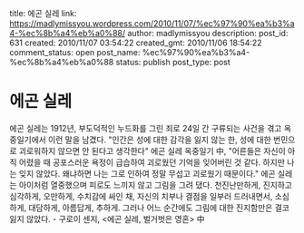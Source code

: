 title: 에곤 실레
link: https://madlymissyou.wordpress.com/2010/11/07/%ec%97%90%ea%b3%a4-%ec%8b%a4%eb%a0%88/
author: madlymissyou
description: 
post_id: 631
created: 2010/11/07 03:54:22
created_gmt: 2010/11/06 18:54:22
comment_status: open
post_name: %ec%97%90%ea%b3%a4-%ec%8b%a4%eb%a0%88
status: publish
post_type: post

# 에곤 실레

에곤 실레는 1912년, 부도덕적인 누드화를 그린 죄로 24일 간 구류되는 사건을 겪고 옥중일기에서 이런 말을 남겼다. "인간은 성에 대한 감각을 잃지 않는 한, 성에 대한 번민으로 괴로워하지 않으면 안 된다고 생각한다" 에곤 실레 옥중일기 中, "어른들은 자신이 아직 어렸을 때 공포스러운 욕정이 급습하여 괴로웠던 기억을 잊어버린 것 같다. 하지만 나는 잊지 않았다. 왜냐하면 나는 그로 인하여 정말 무섭고 괴로웠기 때문이다." 에곤 실레는 아이처럼 열중했으며 피로도 느끼지 않고 그림을 그려 댔다. 천진난만하게, 진지하고 심각하게, 오만하게, 수치감에 싸인 채, 자신의 치부나 결점을 일부러 드러내면서, 소심하게, 대담하게, 아름답게, 추하게. 그러나 어느 순간에도 그림에 대한 진지함만은 결코 잃지 않았다. - 구로이 센지, <에곤 실레, 벌거벗은 영혼> 中
